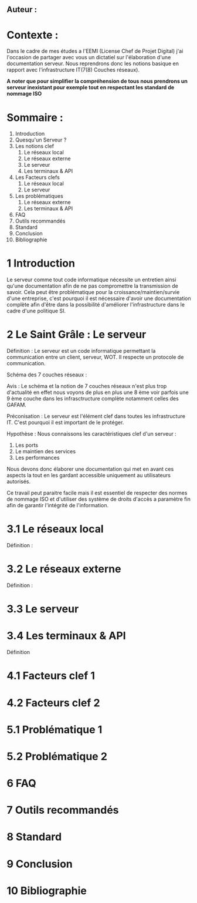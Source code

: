 ## Auteur :

# Contexte :
Dans le cadre de mes études a l'EEMI (License Chef de Projet Digital) j'ai l'occasion de partager avec vous un dictatiel sur l'élaboration d'une documentation serveur. Nous reprendrons donc les notions basique en rapport avec l'infrastructure IT(7(8) Couches réseaux).

**A noter que pour simplifier la compréhension de tous nous prendrons un serveur inexistant pour exemple tout en respectant les standard de nommage ISO**

# Sommaire :

1. Introduction
2. Quesqu'un Serveur ?
3. Les notions clef
   1. Le réseaux local  
   2. Le réseaux externe
   3. Le serveur
   4. Les terminaux & API
4. Les Facteurs clefs
   1. Le réseaux local
   2. Le serveur
5. Les problématiques
   1. Le réseaux externe
   2. Les terminaux & API
6. FAQ
7. Outils recommandés
8. Standard
9.  Conclusion
10. Bibliographie

# 1 Introduction
Le serveur comme tout code informatique nécessite un entretien ainsi qu'une documentation afin de ne pas compromettre la transmission de savoir. Cela peut être problématique pour la croissance/maintien/survie d'une entreprise, c'est pourquoi il est nécessaire d'avoir une documentation complète afin d'être dans la possibilité d'améliorer l'infrastructure dans le cadre d'une politique SI.
# 2 Le Saint Grâle : Le serveur
Définition : Le serveur est un code informatique permettant la communication entre un client, serveur, WOT. Il respecte un protocole de communication.

Schéma des 7 couches réseaux :

Avis : Le schéma et la notion de 7 couches réseaux n'est plus trop d'actualité en effet nous voyons de plus en plus une 8 ème voir parfois une 9 ème couche dans les infrasctructure complète notamment celles des GAFAM.

Préconisation : Le serveur est l'élément clef dans toutes les infrastructure IT. C'est pourquoi il est important de le protéger.

Hypothèse : Nous connaissons les caractéristiques clef d'un serveur :
1. Les ports 
2. Le maintien des services
3. Les performances

Nous devons donc élaborer une documentation qui met en avant ces aspects la tout en les gardant accessible uniquement au utilisateurs autorisés.

Ce travail peut paraitre facile mais il est essentiel de respecter des normes de nommage ISO et d'utiliser des système de droits d'accès a paramètre fin afin de garantir l'intégrité de l'information.

# 3.1 Le réseaux local 
Définition :
# 3.2 Le réseaux externe
Définition :
# 3.3 Le serveur

# 3.4 Les terminaux & API
Définition
# 4.1 Facteurs clef 1
# 4.2 Facteurs clef 2
# 5.1 Problématique 1
# 5.2 Problématique 2
# 6 FAQ
# 7 Outils recommandés
# 8 Standard
# 9 Conclusion
# 10 Bibliographie